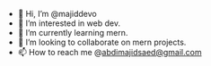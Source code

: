 - 👋 Hi, I’m @majiddevo
- 👀 I’m interested in web dev.
- 🌱 I’m currently learning mern.
- 💞️ I’m looking to collaborate on mern projects.
- 📫 How to reach me @abdimajidsaed@gmail.com

<!---
majiddevo/majiddevo is a ✨ special ✨ repository because its `README.md` (this file) appears on your GitHub profile.
You can click the Preview link to take a look at your changes.
--->
